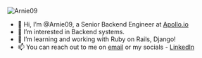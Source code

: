 <p align="left"> <img src="https://komarev.com/ghpvc/?username=Arnie09&label=Views&color=blue&style=plastic" alt="Arnie09" /> </p>

- 👋 Hi, I’m @Arnie09, a Senior Backend Engineer at [Apollo.io](https://apollo.io)
- 👀 I’m interested in Backend systems.
- 🌱 I’m learning and working with Ruby on Rails, Django! 
- 📫 You can reach out to me on [email](mailto:arnabchanda964@gmail.com) or my socials - [LinkedIn](https://www.linkedin.com/in/arnab-chanda-aa671017a/)

<!---
Arnie09/Arnie09 is a ✨ special ✨ repository because its `README.md` (this file) appears on your GitHub profile.
You can click the Preview link to take a look at your changes.
--->

